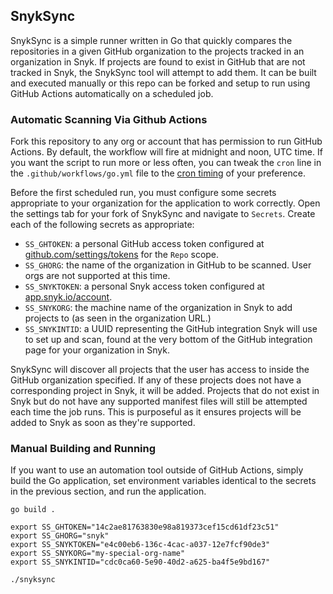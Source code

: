 ## SnykSync

SnykSync is a simple runner written in Go that quickly compares the repositories in a given GitHub organization to the 
projects tracked in an organization in Snyk. If projects are found to exist in GitHub that are not tracked in
Snyk, the SnykSync tool will attempt to add them. It can be built and executed manually or this repo can be forked
and setup to run using GitHub Actions automatically on a scheduled job.

### Automatic Scanning Via Github Actions

Fork this repository to any org or account that has permission to run GitHub Actions. By default, the workflow
will fire at midnight and noon, UTC time. If you want the script to run more or less often, you can tweak
the `cron` line in the `.github/workflows/go.yml` file to the [cron timing](https://crontab.guru/) of your
preference. 

Before the first scheduled run, you must configure some secrets appropriate to your organization for the application
to work correctly. Open the settings tab for your fork of SnykSync and navigate to `Secrets`. Create each of the
following secrets as appropriate:

* `SS_GHTOKEN`: a personal GitHub access token configured at
[github.com/settings/tokens](https://github.com/settings/tokens) for the `Repo` scope.
* `SS_GHORG`: the name of the organization in GitHub to be scanned. User orgs are not supported at this time.
* `SS_SNYKTOKEN`: a personal Snyk access token configured at [app.snyk.io/account](https://app.snyk.io/account).
* `SS_SNYKORG`: the machine name of the organization in Snyk to add projects to (as seen in the organization URL.)
* `SS_SNYKINTID`: a UUID representing the GitHub integration Snyk will use to set up and scan, found at the very bottom of 
the GitHub integration page for your organization in Snyk.

SnykSync will discover all projects that the user has access to inside the GitHub organization specified. If any of these
projects does not have a corresponding project in Snyk, it will be added. Projects that do not exist in Snyk but do not
have any supported manifest files will still be attempted each time the job runs. This is purposeful as it ensures
projects will be added to Snyk as soon as they're supported.

### Manual Building and Running

If you want to use an automation tool outside of GitHub Actions, simply build the Go application, set environment
variables identical to the secrets in the previous section, and run the application.

```shell script
go build .

export SS_GHTOKEN="14c2ae81763830e98a819373cef15cd61df23c51"
export SS_GHORG="snyk"
export SS_SNYKTOKEN="e4c00eb6-136c-4cac-a037-12e7fcf90de3"
export SS_SNYKORG="my-special-org-name"
export SS_SNYKINTID="cdc0ca60-5e90-40d2-a625-ba4f5e9bd167"

./snyksync
```
